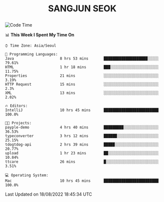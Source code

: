 <h1>
 <p align="center">
   SANGJUN SEOK
 </p>
</h1>

<!--START_SECTION:waka-->
![Code Time](http://img.shields.io/badge/Code%20Time-1%2C722%20hrs%2049%20mins-blue)

📊 **This Week I Spent My Time On** 

```text
⌚︎ Time Zone: Asia/Seoul

💬 Programming Languages: 
Java                     8 hrs 53 mins       ████████████████████░░░░░   79.61% 
HTML                     1 hr 18 mins        ███░░░░░░░░░░░░░░░░░░░░░░   11.75% 
Properties               21 mins             ░░░░░░░░░░░░░░░░░░░░░░░░░   3.19% 
HTTP Request             15 mins             ░░░░░░░░░░░░░░░░░░░░░░░░░   2.3% 
XML                      13 mins             ░░░░░░░░░░░░░░░░░░░░░░░░░   2.02%

🔥 Editors: 
IntelliJ                 10 hrs 45 mins      █████████████████████████   100.0%

🐱‍💻 Projects: 
payple-demo              4 hrs 40 mins       █████████░░░░░░░░░░░░░░░░   36.53% 
typeconverter            3 hrs 12 mins       ██████░░░░░░░░░░░░░░░░░░░   25.15% 
tdogtdog-api             2 hrs 39 mins       █████░░░░░░░░░░░░░░░░░░░░   20.77% 
upload                   1 hr 23 mins        ██░░░░░░░░░░░░░░░░░░░░░░░   10.84% 
ttcare                   26 mins             █░░░░░░░░░░░░░░░░░░░░░░░░   3.51%

💻 Operating System: 
Mac                      10 hrs 45 mins      █████████████████████████   100.0%

```


 Last Updated on 18/08/2022 18:45:34 UTC
<!--END_SECTION:waka-->
